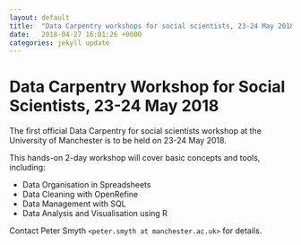 ```yaml
---
layout: default
title:  "Data Carpentry workshops for social scientists, 23-24 May 2018"
date:   2018-04-27 16:01:26 +0000
categories: jekyll update
---
```

# Data Carpentry Workshop for Social Scientists, 23-24 May 2018

The first official Data Carpentry for social scientists workshop at the University of Manchester is to be held on 23-24 May 2018.

This hands-on 2-day workshop will cover basic concepts and tools, including:

* Data Organisation in Spreadsheets
* Data Cleaning with OpenRefine
* Data Management with SQL
* Data Analysis and Visualisation using R   

Contact Peter Smyth `<peter.smyth at manchester.ac.uk>` for details.
